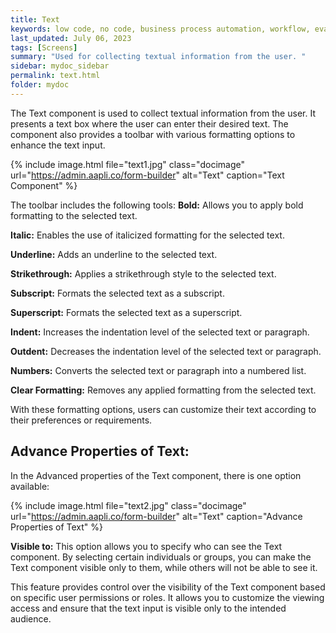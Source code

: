 ```yaml
---
title: Text
keywords: low code, no code, business process automation, workflow, evaluation matrixs
last_updated: July 06, 2023
tags: [Screens]
summary: "Used for collecting textual information from the user. " 
sidebar: mydoc_sidebar
permalink: text.html
folder: mydoc
---
```


The Text component is used to collect textual information from the user. It presents a text box where the user can enter their desired text. The component also provides a toolbar with various formatting options to enhance the text input.

{% include image.html file="text1.jpg" class="docimage" url="https://admin.aapli.co/form-builder" alt="Text" caption="Text Component" %}

The toolbar includes the following tools:
**Bold:** Allows you to apply bold formatting to the selected text.

**Italic:** Enables the use of italicized formatting for the selected text.

**Underline:** Adds an underline to the selected text.

**Strikethrough:** Applies a strikethrough style to the selected text.

**Subscript:** Formats the selected text as a subscript.

**Superscript:** Formats the selected text as a superscript.

**Indent:** Increases the indentation level of the selected text or paragraph.

**Outdent:** Decreases the indentation level of the selected text or paragraph.

**Numbers:** Converts the selected text or paragraph into a numbered list.

**Clear Formatting:** Removes any applied formatting from the selected text.

With these formatting options, users can customize their text according to their preferences or requirements.

## Advance Properties of Text:
In the Advanced properties of the Text component, there is one option available:

{% include image.html file="text2.jpg" class="docimage" url="https://admin.aapli.co/form-builder" alt="Text" caption="Advance Properties of Text" %}

**Visible to:** This option allows you to specify who can see the Text component. By selecting certain individuals or groups, you can make the Text component visible only to them, while others will not be able to see it.

This feature provides control over the visibility of the Text component based on specific user permissions or roles. It allows you to customize the viewing access and ensure that the text input is visible only to the intended audience.

